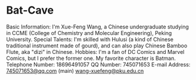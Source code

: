 # Bat-Cave
Basic Information: I'm Xue-Feng Wang, a Chinese undergraduate studying in CCME (College of Chemistry and Molecular Engineering), Peking University.
Special Talents: I'm skilled with Hulusi (a kind of Chinese traditional instrument made of gourd), and can also play Chinese Bamboo Flute, aka "dizi" in Chinese.
Hobbies: I'm a fan of DC Comics and Marvel Comics, but I prefer the former one. My favorite character is Batman. 
Telephone Number: 18696491057
QQ Number: 745071653
E-mail Address: 745071653@qq.com (main)  wang-xuefeng@pku.edu.cn
